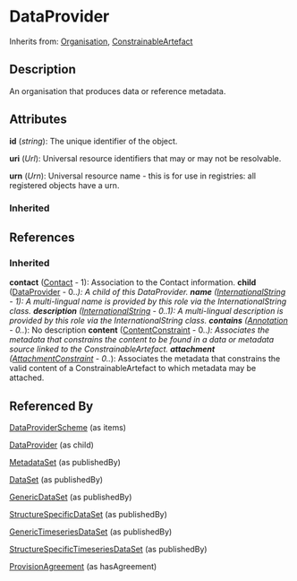 
# DataProvider

Inherits from: [Organisation](Organisation.md), [ConstrainableArtefact](../Constraints/ConstrainableArtefact.md)



## Description

An organisation that produces data or reference metadata.


## Attributes

**id** (*string*): The unique identifier of the object.

**uri** (*Url*): Universal resource identifiers that may or may not be resolvable.

**urn** (*Urn*): Universal resource name - this is for use in registries: all registered objects have a urn.

### Inherited



## References

### Inherited

**contact** ([Contact](Contact.md) - 1): Association to the Contact information.
**child** ([DataProvider](DataProvider.md) - 0..*): A child of this DataProvider.
**name** ([InternationalString](../Base/InternationalString.md) - 1): A multi-lingual name is provided by this role via the InternationalString class.
**description** ([InternationalString](../Base/InternationalString.md) - 0..1): A multi-lingual description is provided by this role via the InternationalString class.
**contains** ([Annotation](../Base/Annotation.md) - 0..*): No description
**content** ([ContentConstraint](../Constraints/ContentConstraint.md) - 0..*): Associates the metadata that constrains the content to be found in a data or metadata source linked to the ConstrainableArtefact.
**attachment** ([AttachmentConstraint](../Constraints/AttachmentConstraint.md) - 0..*): Associates the metadata that constrains the valid content of a ConstrainableArtefact to which metadata may be attached.


## Referenced By

[DataProviderScheme](DataProviderScheme.md) (as items)

[DataProvider](DataProvider.md) (as child)

[MetadataSet](../MetadataStructureDefinitions/MetadataSet.md) (as publishedBy)

[DataSet](../DataStructureDefinitions/DataSet.md) (as publishedBy)

[GenericDataSet](../DataStructureDefinitions/GenericDataSet.md) (as publishedBy)

[StructureSpecificDataSet](../DataStructureDefinitions/StructureSpecificDataSet.md) (as publishedBy)

[GenericTimeseriesDataSet](../DataStructureDefinitions/GenericTimeseriesDataSet.md) (as publishedBy)

[StructureSpecificTimeseriesDataSet](../DataStructureDefinitions/StructureSpecificTimeseriesDataSet.md) (as publishedBy)

[ProvisionAgreement](../DataProvisioning/ProvisionAgreement.md) (as hasAgreement)


